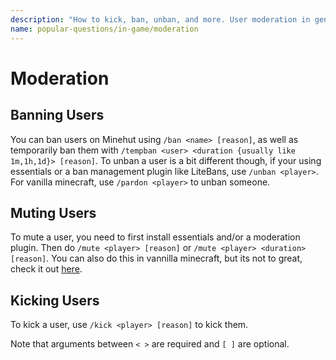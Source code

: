```yaml
---
description: "How to kick, ban, unban, and more. User moderation in general."
name: popular-questions/in-game/moderation
---
```


# Moderation

## Banning Users

You can ban users on Minehut using `/ban <name> [reason]`, as well as temporarily ban them with `/tempban <user> <duration {usually like 1m,1h,1d}> [reason]`. To unban a user is a bit different though, if your using essentials or a ban management plugin like LiteBans, use `/unban <player>`. For vanilla minecraft, use `/pardon <player>` to unban someone.

## Muting Users

To mute a user, you need to first install essentials and/or a moderation plugin. Then do `/mute <player> [reason]` or `/mute <player> <duration> [reason]`. You can also do this in vannilla minecraft, but its not to great, check it out [here](https://www.reddit.com/r/Minecraft/comments/3iueui/mute_players_in_vanilla/).

## Kicking Users

To kick a user, use `/kick <player> [reason]` to kick them.

Note that arguments between `< >` are required and `[ ]` are optional.
